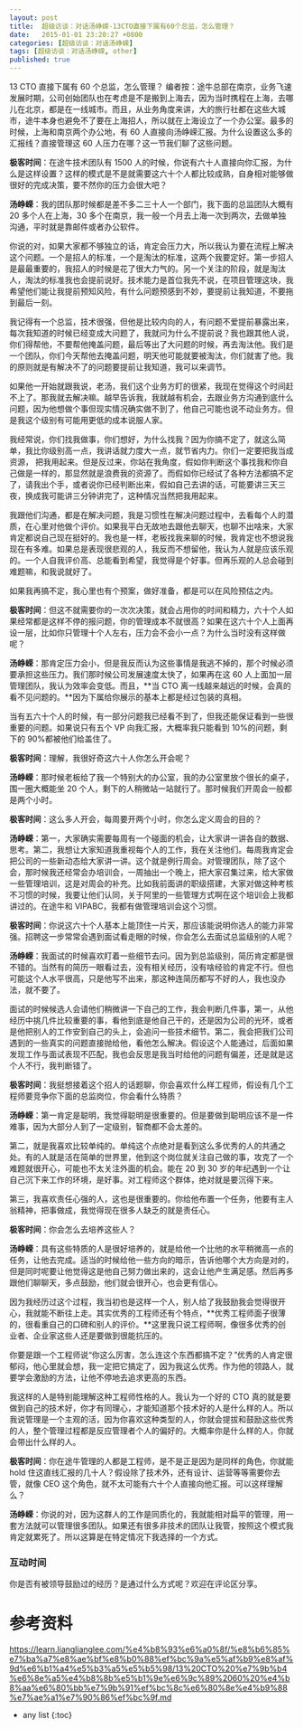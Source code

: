 ```yaml
---
layout: post
title:  超级访谈：对话汤峥嵘-13CTO直接下属有60个总监，怎么管理？
date:   2015-01-01 23:20:27 +0800
categories: [超级访谈：对话汤峥嵘]
tags: [超级访谈：对话汤峥嵘, other]
published: true
---
```




13 CTO 直接下属有 60 个总监，怎么管理？
编者按：途牛总部在南京，业务飞速发展时期，公司创始团队也在考虑是不是搬到上海去，因为当时携程在上海，去哪儿在北京，都是在一线城市。而且，从业务角度来讲，大的旅行社都在这些大城市，途牛本身也避免不了要在上海招人，所以就在上海设立了一个办公室。最多的时候，上海和南京两个办公地，有 60 人直接向汤峥嵘汇报。为什么设置这么多的汇报线？直接管理这 60 人压力在哪？这一节我们聊了这些问题。

**极客时间**：在途牛技术团队有 1500 人的时候，你说有六十人直接向你汇报，为什么是这样设置？这样的模式是不是就需要这六十个人都比较成熟，自身相对能够做很好的完成决策，要不然你的压力会很大吧？

**汤峥嵘**：我的团队那时候都是差不多二三十人一个部门，我下面的总监团队大概有 20 多个人在上海，30 多个在南京，我一般一个月去上海一次到两次，去做单独沟通，平时就是靠邮件或者办公软件。

你说的对，如果大家都不够独立的话，肯定会压力大，所以我认为要在流程上解决这个问题。一个是招人的标准，一个是淘汰的标准，这两个我要定好。第一步招人是最最重要的，我招人的时候是花了很大力气的。另一个关注的阶段，就是淘汰人，淘汰的标准我也会提前说好。技术能力是首位我先不说，在项目管理这块，我希望他们能让我提前预知风险，有什么问题预感到不妙，要提前让我知道，不要拖到最后一刻。

我记得有一个总监，技术很强，但他是比较内向的人，有问题不爱提前暴露出来，每次我知道的时候已经变成大问题了，我就问为什么不提前说？我也跟其他人说，你们得帮他，不要帮他掩盖问题，最后等出了大问题的时候，再去淘汰他。我们是一个团队，你们今天帮他去掩盖问题，明天他可能就要被淘汰，你们就害了他。我的原则就是有解决不了的问题要提前让我知道，我可以来调节。

如果他一开始就跟我说，老汤，我们这个业务方盯的很紧，我现在觉得这个时间赶不上了。那我就去解决嘛。越早告诉我，我就越有机会，去跟业务方沟通到底什么问题，因为他想做个事但现实情况确实做不到了，他自己可能也说不动业务方。但是我这个级别有可能用更低的成本说服人家。

我经常说，你们找我做事，你们想好，为什么找我？因为你搞不定了，就这么简单，我比你级别高一点，我讲话就力度大一点，就节省内力。你们一定要把我当成资源， 把我用起来。但是反过来，你站在我角度，假如你判断这个事找我和你自己做是一样的，那显然就是浪费我的资源了。而假如你已经试了各种方法都搞不定了，请我出个手，或者说你已经判断出来，假如自己去讲的话，可能要讲三天三夜，换成我可能讲三分钟讲完了，这种情况当然把我用起来。

我跟他们沟通，都是在解决问题，我是习惯性在解决问题过程中，去看每个人的潜质，在心里对他做个评价。如果我平白无故地去跟他去聊天，也聊不出啥来，大家肯定都说自己现在挺好的。我也是一样，老板找我来聊的时候，我肯定也不想说我现在有多难。如果总是表现很悲观的人，我反而不想留他，我认为人就是应该乐观的。一个人自我评价高、总能看到希望，我觉得是个好事。但再乐观的人总会碰到难题嘛，和我说就好了。

如果我再搞不定，我心里也有个预案，做好准备，都是可以在风险预估之内。

**极客时间**：但这不就需要你的一次次决策，就会占用你的时间和精力，六十个人如果经常都是这样不停的报问题，你的管理成本不就很高？如果在这六十个人上面再设一层，比如你只管理十个人左右，压力会不会小一点？为什么当时没有这样做呢？

**汤峥嵘**：那肯定压力会小，但是我反而认为这些事情是我逃不掉的，那个时候必须要承担这些压力。我们那时候公司发展速度太快了，如果再在这 60 人上面加一层管理团队，我认为效率会变低。而且，**当 CTO 离一线越来越远的时候，会真的看不见问题的。**因为下属给你展示的基本上都是经过包装的真相。

当有五六十个人的时候，有一部分问题我已经看不到了，但我还能保证看到一些很重要的问题。如果说只有五个 VP 向我汇报，大概率我只能看到 10%的问题，剩下的 90%都被他们给盖住了。

**极客时间**：理解，我很好奇这六十人你怎么开会呢？

**汤峥嵘**：那时候老板给了我一个特别大的办公室，我的办公室里放个很长的桌子，围一圈大概能坐 20 个人，剩下的人稍微站一站就行了。那时候我们开周会一般都是两个小时。

**极客时间**：这么多人开会，每周要开两个小时，你怎么定义周会的目的？

**汤峥嵘**：第一，大家确实需要每周有一个碰面的机会，让大家讲一讲各自的数据、思考。第二，我想让大家知道我重视每个人的工作，我在关注他们。每周我肯定会把公司的一些新动态给大家讲一讲。这个就是例行周会。对管理团队，除了这个会，那时候我还经常会办培训会，一周抽出一个晚上，把大家召集过来，给大家做一些管理培训，这是对周会的补充。比如我前面讲的职级搭建，大家对做这种考核不习惯的时候，我要让他们认同，关于阿里的一些管理方式啊在这个培训会上我都讲过的。在途牛和 VIPABC，我都有做管理培训会这个习惯。

**极客时间**：你说这六十个人基本上能顶住一片天，那应该能说明你选人的能力非常强。招聘这一步常常会遇到面试看走眼的时候，你会怎么去面试总监级别的人呢？

**汤峥嵘**：我面试的时候喜欢盯着一些细节去问。因为到总监级别，简历肯定都是很不错的。当然有的简历一眼看过去，没有相关经历，没有啥经验的肯定不行。但也可能这个人水平很高，只是他写不出来，那这种连简历都写不好的人，我也没办法，就不要了。

面试的时候候选人会请他们稍微讲一下自己的工作，我会判断几件事，第一，从他经历中挑几件比较重要的事，看他到底是他自己干的，还是因为公司的光环，或者是他把别人的工作安到自己的头上，会追问一些技术细节。第二，我会把我们公司遇到的一些真实的问题直接抛给他，看他怎么解决。假设这个人能通过，后面如果发现工作与面试表现不匹配，我也会反思是我当时给他的问题有偏差，还是就是这个人不行，我判断错了。

**极客时间**：我挺想接着这个招人的话题聊，你会喜欢什么样工程师，假设有几个工程师要竞争你下面的总监岗位，你会看什么特质？

**汤峥嵘**：第一肯定是聪明，我觉得聪明是很重要的。但是要做到聪明应该不是一件难事，因为大部分人到了一定级别，智商都不会太差的。

第二，就是我喜欢比较单纯的。单纯这个点绝对是看到这么多优秀的人的共通之处。有的人就是活在简单的世界里，他到这个岗位就关注自己做的事，攻克了一个难题就很开心，可能也不太关注外面的机会。能在 20 到 30 岁的年纪遇到一个让自己沉下来工作的环境，是好事。对工程师这个群体，绝对就是要沉得下来。

第三，我喜欢责任心强的人，这也是很重要的。你给他布置一个任务，他要有主人翁精神，把事做成，我觉得现在很多人缺乏的就是责任心。

**极客时间**：你会怎么去培养这些人？

**汤峥嵘**：具有这些特质的人是很好培养的，就是给他一个比他的水平稍微高一点的任务，让他去完成。适当的时候给他一些方向的暗示，告诉他哪个大方向是对的，但是同时呢要让他觉得这是他自己努力做出来的，这会让他产生满足感。然后再多跟他们聊聊天，多点鼓励，他们就会很开心，也会更有信心。

因为我经历过这个过程，我当初也是这样一个人，别人给了我鼓励我会觉得很开心，我就能不断往上走。其实优秀的工程师还有个特点，**优秀工程师面子很薄的，很看重自己的口碑和别人的评价。**这里我只说工程师啊，像很多优秀的创业者、企业家这些人还是要做到很能抗压的。

你要是跟一个工程师说“你这么厉害，怎么连这个东西都搞不定？”优秀的人肯定很郁闷，他心里就会想，我一定把它搞定了，因为我这么优秀。作为他的领路人，就要学会激励的方法，让他不停地去追求更高的东西。

我这样的人是特别能理解这种工程师性格的人。我认为一个好的 CTO 真的就是要做到自己的技术好，你才有同理心，才能知道那个技术好的人是什么样的人。所以我说管理是一个主观的活，因为你喜欢这种类型的人，你就会提拔和鼓励这些优秀的人，整个管理过程都是反应管理者个人的偏好的。大概率你是什么样的人，你就会带出什么样的人。

**极客时间**：你在途牛管理的人都是工程师，是不是正是因为是同样的角色，你就能 hold 住这直线汇报的几十人？假设除了技术外，还有设计、运营等等需要你去管，就像 CEO 这个角色，就不太可能有六十个人直接向他汇报。可以这样理解么？

**汤峥嵘**：你说的对，因为这群人的工作是同质化的，我就能相对扁平的管理，用一套方法就可以管理很多团队。如果还有很多非技术的团队让我管，按照这个模式我肯定就累死了。所以这算是在特定情况下我选择的一个方式。

### 互动时间

你是否有被领导鼓励过的经历？是通过什么方式呢？欢迎在评论区分享。




# 参考资料

https://learn.lianglianglee.com/%e4%b8%93%e6%a0%8f/%e8%b6%85%e7%ba%a7%e8%ae%bf%e8%b0%88%ef%bc%9a%e5%af%b9%e8%af%9d%e6%b1%a4%e5%b3%a5%e5%b5%98/13%20CTO%20%e7%9b%b4%e6%8e%a5%e4%b8%8b%e5%b1%9e%e6%9c%89%2060%20%e4%b8%aa%e6%80%bb%e7%9b%91%ef%bc%8c%e6%80%8e%e4%b9%88%e7%ae%a1%e7%90%86%ef%bc%9f.md

* any list
{:toc}
